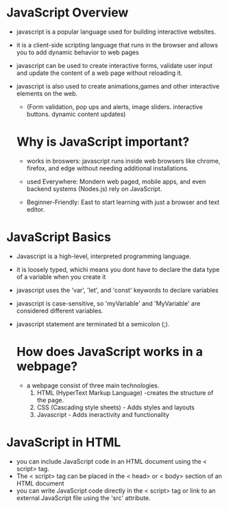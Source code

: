 # JavaScript Overview
- javascript is a popular language used for building interactive websites.

- it is a client-side scripting language that runs in the browser and allows you to add dynamic behavior to web pages

- javascript can be used to create interactive forms, validate user input and update the content of a web page without reloading it.

- javascript is also used to create animations,games and other interactive elements on the web.
    - (Form validation, pop ups and alerts, image sliders. interactive buttons. dynamic content updates)

    # Why is JavaScript important?
    - works in broswers: javascript runs inside web browsers like chrome, firefox, and edge without needing additional installations.

    - used Everywhere: Mondern web paged, mobile apps, and even backend systems (Nodes.js) rely on JavaScript.

    - Beginner-Friendly: East to start learning with just a browser and text editor.

# JavaScript Basics
- Javascript is a high-level, interpreted programming language. 

- it is loosely typed, whichi means you dont have to declare the data type of a variable when you create it 

- javascript uses the 'var', 'let', and 'const' keywords to declare variables 

- javascript is case-sensitive, so 'myVariable' and 'MyVariable' are considered different variables.

- javascript statement are terminated bt a semicolon (;).

    # How does JavaScript works in a webpage?
     - a webpage consist of three main technologies.
       1. HTML (HyperText Markup Language) -creates the structure of the page. 
       2. CSS (Cascading style sheets) - Adds styles and layouts 
       3. Javascript - Adds ineractivity and functionality
       
# JavaScript in HTML

- you can include JavaScript code in an HTML document using the < script> tag. 
- The < script> tag can be placed in the < head> or < body> section of an HTML document 
- you can write JavaScript code directly in the < script> tag or link to an external JavaScript file using the 'src' attribute.